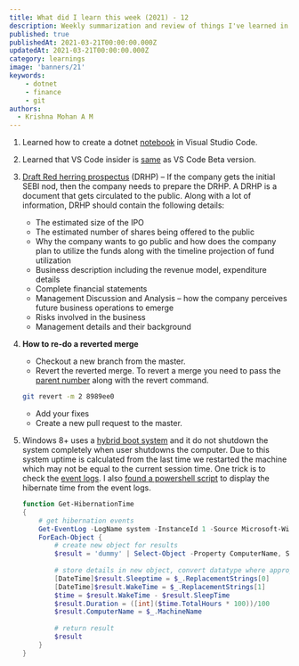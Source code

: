 ```yaml
---
title: What did I learn this week (2021) - 12
description: Weekly summarization and review of things I've learned in the third week of March 2021 
published: true
publishedAt: 2021-03-21T00:00:00.000Z
updatedAt: 2021-03-21T00:00:00.000Z
category: learnings
image: 'banners/21'
keywords:
    - dotnet
    - finance
    - git
authors:
  - Krishna Mohan A M
---
```



1. Learned how to create a dotnet [notebook](https://devblogs.microsoft.com/dotnet/net-interactive-preview-3-vs-code-insiders-and-polyglot-notebooks/) in Visual Studio Code.
2. Learned that VS Code insider is [same](https://stackoverflow.com/questions/53944549/what-are-the-differences-between-visual-studio-code-and-visual-studio-code-insid) as VS Code Beta version.
3. [Draft Red herring prospectus](https://zerodha.com/varsity/chapter/the-ipo-markets-part-2/) (DRHP) – If the company gets the initial SEBI nod, then the company needs to prepare the DRHP. A DRHP is a document that gets circulated to the public. Along with a lot of information, DRHP should contain the following details:

    - The estimated size of the IPO
    - The estimated number of shares being offered to the public
    - Why the company wants to go public and how does the company plan to utilize the funds along with the timeline projection of fund utilization
    - Business description including the revenue model, expenditure details
    - Complete financial statements
    - Management Discussion and Analysis – how the company perceives future business operations to emerge
    - Risks involved in the business
    - Management details and their background
4. **How to re-do a reverted merge**
    - Checkout a new branch from the master.
    - Revert the reverted merge. To revert a merge you need to pass the [parent number](https://stackoverflow.com/a/7100005/1520750) along with the revert command.
    ```bash
    git revert -m 2 8989ee0 
    ```
    - Add your fixes
    - Create a new pull request to the master.
5. Windows 8+ uses a [hybrid boot system](https://superuser.com/a/954149/930941) and it do not shutdown the system completely when user shutdowns the computer. Due to this system uptime is calculated from the last time we restarted the machine which may not be equal to the current session time. One trick is to check the [event logs](https://superuser.com/a/909172/930941). I also [found a powershell script](https://community.idera.com/database-tools/powershell/powertips/b/tips/posts/get-sleep-and-hibernation-times) to display the hibernate time from the event logs.
    ```powershell
    function Get-HibernationTime
    {    
        # get hibernation events
        Get-EventLog -LogName system -InstanceId 1 -Source Microsoft-Windows-Power-TroubleShooter |
        ForEach-Object {    
            # create new object for results
            $result = 'dummy' | Select-Object -Property ComputerName, SleepTime, WakeTime, Duration
            
            # store details in new object, convert datatype where appropriate
            [DateTime]$result.Sleeptime = $_.ReplacementStrings[0]
            [DateTime]$result.WakeTime = $_.ReplacementStrings[1]
            $time = $result.WakeTime - $result.SleepTime
            $result.Duration = ([int]($time.TotalHours * 100))/100
            $result.ComputerName = $_.MachineName
            
            # return result
            $result
        }
    } 
    ```
